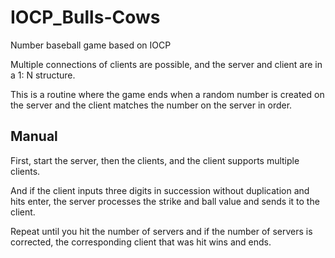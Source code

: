 # IOCP_Bulls-Cows
Number baseball game based on IOCP 

Multiple connections of clients are possible, and the server and client are in a 1: N structure.

This is a routine where the game ends when a random number is created on the server and the client matches the number on the server in order.

## Manual
First, start the server, then the clients, and the client supports multiple clients.

And if the client inputs three digits in succession without duplication and hits enter,
the server processes the strike and ball value and sends it to the client. 


Repeat until you hit the number of servers and if the number of servers is corrected, the corresponding client that was hit wins and ends.
